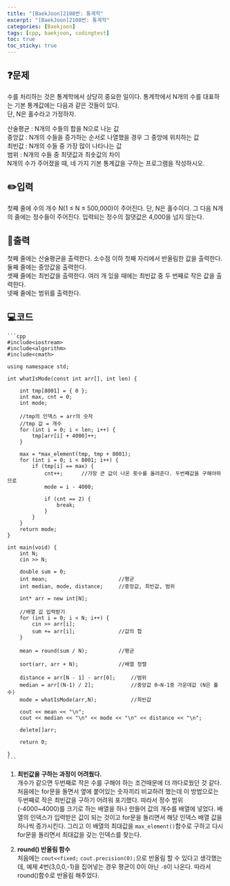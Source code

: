 ```yaml
---
title: "[BaekJoon]2108번: 통계학"
excerpt: "[BaekJoon]2108번: 통계학"
categories: [Baekjoon]
tags: [cpp, baekjoon, codingtest]
toc: true
toc_sticky: true
---
```


## ❓문제

수를 처리하는 것은 통계학에서 상당히 중요한 일이다. 통계학에서 N개의 수를 대표하는 기본 통계값에는 다음과 같은 것들이 있다.  
단, N은 홀수라고 가정하자.  

산술평균 : N개의 수들의 합을 N으로 나눈 값  
중앙값 : N개의 수들을 증가하는 순서로 나열했을 경우 그 중앙에 위치하는 값  
최빈값 : N개의 수들 중 가장 많이 나타나는 값  
범위 : N개의 수들 중 최댓값과 최솟값의 차이  
N개의 수가 주어졌을 때, 네 가지 기본 통계값을 구하는 프로그램을 작성하시오.   

## ✏️입력

첫째 줄에 수의 개수 N(1 ≤ N ≤ 500,000)이 주어진다. 단, N은 홀수이다. 그 다음 N개의 줄에는 정수들이 주어진다.     입력되는 정수의 절댓값은 4,000을 넘지 않는다.

## 📜출력

첫째 줄에는 산술평균을 출력한다. 소수점 이하 첫째 자리에서 반올림한 값을 출력한다.  
둘째 줄에는 중앙값을 출력한다.  
셋째 줄에는 최빈값을 출력한다. 여러 개 있을 때에는 최빈값 중 두 번째로 작은 값을 출력한다.  
넷째 줄에는 범위를 출력한다.  

## 💻코드 

    ```cpp
    #include<iostream>
    #include<algorithm>
    #include<cmath>

    using namespace std;

    int whatIsMode(const int arr[], int len) {

        int tmp[8001] = { 0 };
        int max, cnt = 0;
        int mode;

        //tmp의 인덱스 = arr의 숫자
        //tmp 값 = 개수
        for (int i = 0; i < len; i++) {
            tmp[arr[i] + 4000]++;
        }

        max = *max_element(tmp, tmp + 8001);
        for (int i = 0; i < 8001; i++) {
            if (tmp[i] == max) {
                cnt++;		//가장 큰 값이 나온 횟수를 올려준다. 두번째값을 구해야하므로
                mode = i - 4000;

                if (cnt == 2) {
                    break;
                }
            }
        }
        return mode;
    }

    int main(void) {
        int N;
        cin >> N;

        double sum = 0;
        int mean;						//평균
        int median, mode, distance;		//중앙값, 최빈값, 범위

        int* arr = new int[N];

        //배열 값 입력받기
        for (int i = 0; i < N; i++) {		
            cin >> arr[i];
            sum += arr[i];		        //값의 합
        }   

        mean = round(sum / N);			//평균

        sort(arr, arr + N);		        //배열 정렬

        distance = arr[N - 1] - arr[0];		//범위
        median = arr[(N-1) / 2];			//중앙값 0~N-1중 가운데값 (N은 홀수)
        mode = whatIsMode(arr,N);		    //최빈값

        cout << mean << "\n";
        cout << median << "\n" << mode << "\n" << distance << "\n";

        delete[]arr;

        return 0;

    }
    ```  
   1. <strong>최빈값을 구하는 과정이 어려웠다.</strong>  
    개수가 같으면 두번째로 작은 수를 구해야 하는 조건때문에 더 까다로웠던 것 같다. 처음에는 for문을 돌면서 옆에 붙어있는 숫자끼리 비교하려 했는데 이 방법으로는 두번째로 작은 최빈값을 구하기 어려워 포기했다. 따라서 정수 범위(-4000~4000)를 크기로 하는 배열을 하나 만들어 값의 개수를 배열에 넣었다. 배열의 인덱스가 입력받은 값이 되는 것이고 for문을 돌리면서 해당 인덱스 배열 값을 하나씩 증가시킨다. 그리고 이 배열의 최대값을 `max_element()`함수로 구하고 다시 for문을 돌리면서 최대값을 갖는 인덱스를 찾는다.   

  2. <strong> round() 반올림 함수</strong>  
   처음에는 `cout<<fixed;` `cout.precision(0);`으로 반올림 할 수 있다고 생각했는데, 예제 4번(3,0,0,-1)을 집어넣는 경우 평균이 0이 아닌 `-0`이 나온다. 따라서 round()함수로 반올림 해주었다.  
    